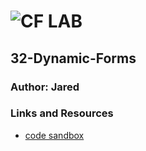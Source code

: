 ![CF](http://i.imgur.com/7v5ASc8.png) LAB
=================================================

## 32-Dynamic-Forms

### Author: Jared

### Links and Resources
* [code sandbox](https://codesandbox.io/s/myrqn4o62x)
